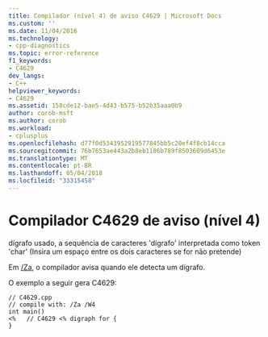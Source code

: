 ```yaml
---
title: Compilador (nível 4) de aviso C4629 | Microsoft Docs
ms.custom: ''
ms.date: 11/04/2016
ms.technology:
- cpp-diagnostics
ms.topic: error-reference
f1_keywords:
- C4629
dev_langs:
- C++
helpviewer_keywords:
- C4629
ms.assetid: 158cde12-bae5-4d43-b575-b52b35aaa0b9
author: corob-msft
ms.author: corob
ms.workload:
- cplusplus
ms.openlocfilehash: d77f0d5343952919577845bb5c20ef4f8cb14cca
ms.sourcegitcommit: 76b7653ae443a2b8eb1186b789f8503609d6453e
ms.translationtype: MT
ms.contentlocale: pt-BR
ms.lasthandoff: 05/04/2018
ms.locfileid: "33315458"
---
```

# <a name="compiler-warning-level-4-c4629"></a>Compilador C4629 de aviso (nível 4)
dígrafo usado, a sequência de caracteres 'dígrafo' interpretada como token 'char' (Insira um espaço entre os dois caracteres se for não pretende)  
  
 Em [/Za](../../build/reference/za-ze-disable-language-extensions.md), o compilador avisa quando ele detecta um dígrafo.  
  
 O exemplo a seguir gera C4629:  
  
```  
// C4629.cpp  
// compile with: /Za /W4  
int main()  
<%   // C4629 <% digraph for {  
}  
```
